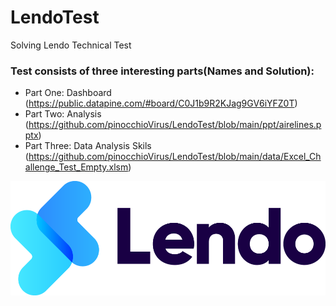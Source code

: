 # LendoTest
Solving Lendo Technical Test
### Test consists of three interesting parts(Names and Solution):
- Part One: Dashboard (https://public.datapine.com/#board/C0J1b9R2KJag9GV6iYFZ0T)
- Part Two: Analysis (https://github.com/pinocchioVirus/LendoTest/blob/main/ppt/airelines.pptx)
- Part Three: Data Analysis Skils (https://github.com/pinocchioVirus/LendoTest/blob/main/data/Excel_Challenge_Test_Empty.xlsm)

[![Lendo Company](img/lendo.png)](https://www.youtube.com/watch?v=2gWlWZ9TJgk "Lendo Company")
